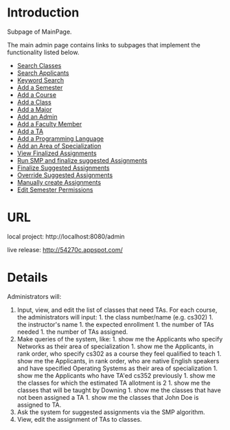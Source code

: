 # Introduction #

Subpage of MainPage.

The main admin page contains links to subpages that implement the functionality listed below.
  * [Search Classes](http://code.google.com/p/cs373-54270c/wiki/AdminClassesSearch)
  * [Search Applicants](http://code.google.com/p/cs373-54270c/wiki/AdminSearchApplicants)
  * [Keyword Search](http://code.google.com/p/cs373-54270c/wiki/AdminKeywordSearch)
  * [Add a Semester](http://code.google.com/p/cs373-54270c/wiki/AdminAddSemester)
  * [Add a Course](http://code.google.com/p/cs373-54270c/wiki/AdminAddCourse)
  * [Add a Class](http://code.google.com/p/cs373-54270c/wiki/AdminAddClass)
  * [Add a Major](http://code.google.com/p/cs373-54270c/wiki/AdminSystemAddMajor)
  * [Add an Admin](http://code.google.com/p/cs373-54270c/wiki/AdminSystemAddUser)
  * [Add a Faculty Member](http://code.google.com/p/cs373-54270c/wiki/AdminSystemAddFaculty)
  * [Add a TA](http://code.google.com/p/cs373-54270c/wiki/AdminSystemAddTA)
  * [Add a Programming Language](http://code.google.com/p/cs373-54270c/wiki/AdminSystemAddProgrammingLanguage)
  * [Add an Area of Specialization](http://code.google.com/p/cs373-54270c/wiki/AdminSystemAddSpecialization)
  * [View Finalized Assignments](http://code.google.com/p/cs373-54270c/wiki/ViewFinalizedAssignments)
  * [Run SMP and finalize suggested Assignments](http://code.google.com/p/cs373-54270c/wiki/RunSMP)
  * [Finalize Suggested Assignments](http://code.google.com/p/cs373-54270c/wiki/FinalizeSuggestedAssignments)
  * [Override Suggested Assignments](http://code.google.com/p/cs373-54270c/wiki/OverrideAssignments)
  * [Manually create Assignments](http://code.google.com/p/cs373-54270c/wiki/ManuallyCreateAssignments)
  * [Edit Semester Permissions](http://code.google.com/p/cs373-54270c/wiki/AdminEditSemesterPermissions)

# URL #

local project: http://localhost:8080/admin

live release: http://54270c.appspot.com/

# Details #
Administrators will:

  1. Input, view, and edit the list of classes that need TAs. For each course, the administrators will input:
    1. the class number/name (e.g. cs302)
    1. the instructor's name
    1. the expected enrollment
    1. the number of TAs needed
    1. the number of TAs assigned.
  1. Make queries of the system, like:
    1. show me the Applicants who specify Networks as their area of specialization
    1. show me the Applicants, in rank order, who specify cs302 as a course they feel qualified to teach
    1. show me the Applicants, in rank order, who are native English speakers and have specified Operating Systems as their area of specialization
    1. show me the Applicants who have TA'ed cs352 previously
    1. show me the classes for which the estimated TA allotment is 2
    1. show me the classes that will be taught by Downing
    1. show me the classes that have not been assigned a TA
    1. show me the classes that John Doe is assigned to TA.
  1. Ask the system for suggested assignments via the SMP algorithm.
  1. View, edit the assignment of TAs to classes.
